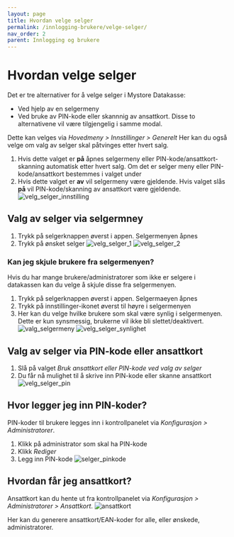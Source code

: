 ```yaml
---
layout: page
title: Hvordan velge selger
permalink: /innlogging-brukere/velge-selger/
nav_order: 2
parent: Innlogging og brukere
---
```


# Hvordan velge selger
Det er tre alternativer for å velge selger i Mystore Datakasse:
- Ved hjelp av en selgermeny
- Ved bruke av PIN-kode eller skannnig av ansattkort. Disse to alternativene vil være tilgjengelig i samme modal.

Dette kan velges via _Hovedmeny > Innstillinger > Generelt_
Her kan du også velge om valg av selger skal påtvinges etter hvert salg.

1. Hvis dette valget er **på** åpnes selgermeny eller PIN-kode/ansattkort-skanning automatisk etter hvert salg. Om det er selger meny eller PIN-kode/ansattkort bestemmes i valget under
2. Hvis dette valget er **av** vil selgermeny være gjeldende. Hvis valget slås **på** vil PIN-kode/skanning av ansattkort være gjeldende.
![velg_selger_innstilling](/pos-doc/assets/images/dokumentasjon_valg_selgere.jpg) 


## Valg av selger via selgermney 

1. Trykk på selgerknappen øverst i appen. Selgermenyen åpnes 
2. Trykk på ønsket selger
![velg_selger_1](/pos-doc/assets/images/dokumentasjon_selgerknapp.jpg)
![velg_selger_2](/pos-doc/assets/images/dokumentasjon_selgermeny_1.jpg)

### Kan jeg skjule brukere fra selgermenyen?
Hvis du har mange brukere/administratorer som ikke er selgere i datakassen kan du velge å skjule disse fra selgermenyen.
1. Trykk på selgerknappen øverst i appen. Selgermaeyen åpnes
2. Trykk på innstillinger-ikonet øverst til høyre i selgermenyen
3. Her kan du velge hvilke brukere som skal være synlig i selgermenyen. Dette er kun synsmessig, brukerne vil ikke bli slettet/deaktivert.
![valg_selgermeny](/pos-doc/assets/images/dokumentasjon_selgermeny_valg.jpg)
![velg_selger_synlighet](/pos-doc/assets/images/selger_skjul.jpg)

## Valg av selger via PIN-kode eller ansattkort
1. Slå på valget _Bruk ansattkort eller PIN-kode ved valg av selger_ 
2. Du får nå mulighet til å skrive inn PIN-kode eller skanne ansattkort
![velg_selger_pin](/pos-doc/assets/images/selger_pin.jpg)

## Hvor legger jeg inn PIN-koder?
PIN-koder til brukere legges inn i kontrollpanelet via _Konfigurasjon > Administratorer_. 
1. Klikk på administrator som skal ha PIN-kode
2. Klikk _Rediger_
3. Legg inn PIN-kode
![selger_pinkode](/pos-doc/assets/images/pinkode.jpg) 

## Hvordan får jeg ansattkort? 
Ansattkort kan du hente ut fra kontrollpanelet via _Konfigurasjon > Administratorer > Ansattkort_.
![ansattkort](/pos-doc/assets/images/ansattkort_1.jpg) 

Her kan du generere ansattkort/EAN-koder for alle, eller ønskede, administratorer.




